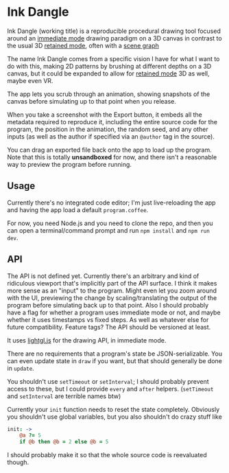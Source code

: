 
# Ink Dangle

Ink Dangle (working title) is a reproducible procedural drawing tool
focused around an [immediate mode][] drawing paradigm on a 3D canvas
in contrast to the usual 3D [retained mode][], often with a [scene graph][]

The name Ink Dangle comes from a specific vision I have for what I want to do with this,
making 2D patterns by brushing at different depths on a 3D canvas,
but it could be expanded to allow for [retained mode][] 3D as well,
maybe even VR.

The app lets you scrub through an animation,
showing snapshots of the canvas before simulating up to that point when you release.

When you take a screenshot with the Export button,
it embeds all the metadata required to reproduce it,
including the entire source code for the program,
the position in the animation, the random seed, and any other inputs
(as well as the author if specified via an `@author` tag in the source).

You can drag an exported file back onto the app to load up the program.
Note that this is totally **unsandboxed** for now,
and there isn't a reasonable way to preview the program before running.

## Usage

Currently there's no integrated code editor;
I'm just live-reloading the app and having the app load a default `program.coffee`.

For now, you need Node.js and you need to clone the repo,
and then you can open a terminal/command prompt and run `npm install` and `npm run dev`.

## API

The API is not defined yet. Currently there's an arbitrary and kind of ridiculous viewport that's implicitly part of the API surface.
I think it makes more sense as an "input" to the program.
Might even let you zoom around with the UI, previewing the change by scaling/translating the output of the program before simulating back up to that point.
Also I should probably have a flag for whether a program uses immediate mode or not, and maybe whether it uses timestamps vs fixed steps.
As well as whatever else for future compatibility.
Feature tags?
The API should be versioned at least.


It uses [lightgl.js][] for the drawing API, in immediate mode.

There are no requirements that a program's state be JSON-serializable.
You can even update state in `draw` if you want, but that should generally be done in `update`.


You shouldn't use `setTimeout` or `setInterval`;
I should probably prevent access to these,
but I could provide `every` and `after` helpers.
(`setTimeout` and `setInterval` are terrible names btw)

Currently your `init` function needs to reset the state completely.
Obviously you shouldn't use global variables, but you also shouldn't do crazy stuff like

```coffee
init: ->
	@a ?= 5
	if @b then @b = 2 else @b = 5
```

I should probably make it so that the whole source code is reevaluated though. 


[immediate mode]: https://en.wikipedia.org/wiki/Immediate_mode_(computer_graphics)
[retained mode]: https://en.wikipedia.org/wiki/Retained_mode
[scene graph]: https://en.wikipedia.org/wiki/Scene_graph
[lightgl.js]: https://github.com/evanw/lightgl.js/
